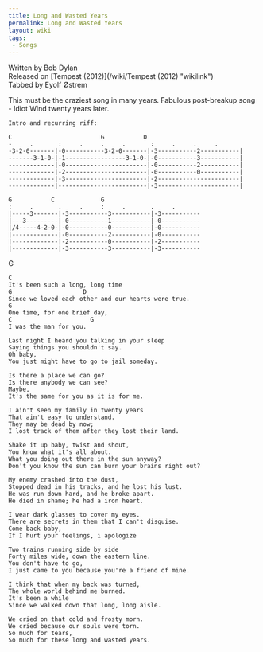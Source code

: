 ```yaml
---
title: Long and Wasted Years
permalink: Long and Wasted Years
layout: wiki
tags:
 - Songs
---
```


<span class="writtenby">Written by <span class="writer">Bob Dylan
</span></span>  
<span class="versioninfo">Released on [Tempest
(2012)](/wiki/Tempest (2012) "wikilink")</span>  
<span class="tabbedby">Tabbed by <span class="tabber"> Eyolf Østrem
</span></span>

<div class="preamble">
This must be the craziest song in many years. Fabulous post-breakup song
- Idiot Wind twenty years later.

    Intro and recurring riff:

    C                         G           D
    -     .       :     .     .     .       :     .     .     .
    -3-2-0-------|-0-----------3-2-0-------|-3-----------2-----------|
    -------3-1-0-|-1-----------------3-1-0-|-0-----------3-----------|
    -------------|-0-----------------------|-0-----------2-----------|
    -------------|-2-----------------------|-0-----------0-----------|
    -------------|-3-----------------------|-2-----------------------|
    -------------|-------------------------|-3-----------------------|

    G           C             G
    :     .       .     .     :     .       .     .
    |-----3-------|-3-----------3-----------|-3-----------
    |---3---------|-0-----------1-----------|-0-----------
    |/4-----4-2-0-|-0-----------0-----------|-0-----------
    |-------------|-0-----------2-----------|-0-----------
    |-------------|-2-----------0-----------|-2-----------
    |-------------|-3-----------3-----------|-3-----------

</div>
<div class="chordcharts">
<div class="chords">
</div>
</div>
<div class="song">
    G

    C
    It's been such a long, long time
    G                    D
    Since we loved each other and our hearts were true.
    G
    One time, for one brief day,
    C                      G
    I was the man for you.

    Last night I heard you talking in your sleep
    Saying things you shouldn't say.
    Oh baby,
    You just might have to go to jail someday.

    Is there a place we can go?
    Is there anybody we can see?
    Maybe,
    It's the same for you as it is for me.

    I ain't seen my family in twenty years
    That ain't easy to understand.
    They may be dead by now;
    I lost track of them after they lost their land.

    Shake it up baby, twist and shout,
    You know what it's all about.
    What you doing out there in the sun anyway?
    Don't you know the sun can burn your brains right out?

    My enemy crashed into the dust,
    Stopped dead in his tracks, and he lost his lust.
    He was run down hard, and he broke apart.
    He died in shame; he had a iron heart.

    I wear dark glasses to cover my eyes.
    There are secrets in them that I can't disguise.
    Come back baby,
    If I hurt your feelings, i apologize

    Two trains running side by side
    Forty miles wide, down the eastern line.
    You don't have to go,
    I just came to you because you're a friend of mine.

    I think that when my back was turned,
    The whole world behind me burned.
    It's been a while
    Since we walked down that long, long aisle.

    We cried on that cold and frosty morn.
    We cried because our souls were torn.
    So much for tears,
    So much for these long and wasted years.

</div>


